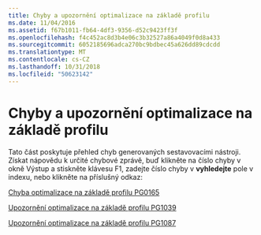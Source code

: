 ```yaml
---
title: Chyby a upozornění optimalizace na základě profilu
ms.date: 11/04/2016
ms.assetid: f67b1011-fb64-4df3-9356-d52c9423ff3f
ms.openlocfilehash: f4c452ac8d3b4e06c3b32527a86a4049f0d8a433
ms.sourcegitcommit: 6052185696adca270bc9bdbec45a626dd89cdcdd
ms.translationtype: MT
ms.contentlocale: cs-CZ
ms.lasthandoff: 10/31/2018
ms.locfileid: "50623142"
---
```

# <a name="profile-guided-optimization-errors-and-warnings"></a>Chyby a upozornění optimalizace na základě profilu

Tato část poskytuje přehled chyb generovaných sestavovacími nástroji. Získat nápovědu k určité chybové zprávě, buď klikněte na číslo chyby v okně Výstup a stiskněte klávesu F1, zadejte číslo chyby v **vyhledejte** pole v indexu, nebo klikněte na příslušný odkaz:

[Chyba optimalizace na základě profilu PG0165](../../error-messages/tool-errors/profile-guided-optimization-error-pg0165.md)

[Upozornění optimalizace na základě profilu PG1039](../../error-messages/tool-errors/profile-guided-optimization-warning-pg1039.md)

[Upozornění optimalizace na základě profilu PG1087](../../error-messages/tool-errors/profile-guided-optimization-warning-pg1087.md)